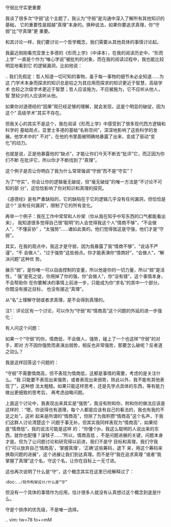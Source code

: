     
守弱比守实更重要

我谈了很多次“守弱”这个主题了，我认为“守弱”是沟通中深入了解所有其他知识的基础，
它的重要性是超越“真理”本身的。换种说法，如果你要追求真理，你“守弱”比“守真理”更
重要。

和其讨论一样，我们要讨论一个哲学概念，我们需要从其他具体的事情讨论起。

我最近刚刚看完亚里士多德的《形而上学》（中译本），在我的阅读历史中，“形而上学”
一直是个作为“唯心学说”被批判的对象，而在我的阅读过程中，我也能比较明显地看到它
的逻辑漏洞，比如他说：

..
  我们先假定：哲人知道一切可知的事物，虽于每一事物的细节未必全知道……为这
  门学术本身而探求的知识总是较之为其应用而探求的知识更近于智慧，高级学术
  也较之次级学术更近于智慧；哲人应该施为，不应被施为，它不应听从他人，智
  慧较少的人应该听从他。

如果你对道德经的“因果”观已经足够的理解，就会发现，这是个明显的破绽，因为这个“
高级学术”其实不存在。

但我关心的其实不是这个，我在阅读《形而上学》中感受到了很多现代西方逻辑和科学的
基础观点，亚里士多德的基础“名称空间”，深深地影响了这些科学的发展。他学术中的“
不对”，在他的书里面被明确地暴露了出来，变成了驱动“变化”的动力。

也就是说，正是他暴露他的“缺点”，才能让你们今天不断去“批评”它，而正因为你们不断
在批评它，所以你才不断找到了“真理”。

这个例子是否让你明白了我为什么常常强调“守弱”而不是“守实”？

为了“守实”，你会让你的逻辑毫无破绽，但“毫无破绽”的唯一方法是“不讨论不可知的部
分”，这恰恰影响了你对知识和真理的探究。

《道德经》是有严重缺陷的，它的缺陷在于它的逻辑几乎没有任何漏洞，但恰恰是这个“
没有任何漏洞”，限制了它的所有变化。

再举一个例子：我在工作中常常和人吵架（你从我在知乎中写东西的口气都能看出来），
我知道很多觉得自己很“聪明”的人会觉得我这个人“情商不够”，“不会做人”，“不懂妥协”
，“太强势”……诸如此类的。他们觉得我这是守强，他们才是“守弱”。

其实，在我的观点中，我这才是守弱，因为我暴露了我“情商不够”，“说话不严谨”，“不
会做人”，“过于强势”这些弱点。你才能表演你“情商好”，“会做人”，“解决问题”这种优
势。

展示“弱”，是你唯一可以自由控制的变量，所以他是你的一切力量，所以“弱”是活性，“
强”是死之徒，你用掉了你的强，你“会做人”，你“没有错”，这个事情本身，不会帮助你
在你要解决的事情上前进一步，只能成为你“求名”的其中一个部分。你既没有接近目标，
也没有接近“真理”。

从“名”上理解守弱或者求真理，是不会得到真理的。
  
注1：评论区有一个讨论，可以作为“守弱”和“情商高”这个问题的外延的进一步强化：

有人问这个问题：

如果一个“守弱”的你，情商低，不会做人，强势，碰上了一个也这样“守弱”的对手，即对
方不因你强势而表演出弱势，相反也非常强势，那要怎么破呢？反者道之动么？

我是这样回答这个问题的：

“守弱”不需要情商高，但不表现为情商低，这都是事情的需要，考虑的是关注什么。“我
只能要不表现出来强势，或者表现出来弱势，除此以外，我不能有其他表现了”，这种想
法太粗糙。如果只能这样思考，还是先学点具体的东西，等有能力做出更细致的思考后，
再考虑战略问题。

上面这个讨论中，我表现出来其实是“强势”，我没有附和你，附和你的做法应该是这样的
：“嗯，你说得也有道理，每个人都是应该有自己的看法的，我也有我的不足之处”。这听
起来是所谓的“情商高”，但除了为我积攒“情商高”这个名声，于我们这群人讨论清楚这个
问题于事无补。但其实我同样表现为“情商高”，如果彻底“情商低”，我的说法可能是这样
的：“你懂个jb，我这么聪明的人说出来的东西，就你也配懂？滚犊子……”所以，情商高低
，不是问题进展的关键，问题本身才是。但为了让问题讨论和研究得以前进，我们不是守
目标和真理，我们守我们“可以放弃自己‘情商高’，‘掌握真理’，‘正确’这些筹码，退下
来，用这个筹码来换取问题的进展”，这个进展让我们到达真理。而不是守“我在追求真理
”或者“我掌握了真理”这个名，守这个名，让你在目标上一无寸进。

这也再次说明了什么是“守”，这个概念其实在这里已经解释过了：

  :doc:`../软件构架设计/什么是“守”`

但没有一个具体的事情作为应用，估计很多人就没有认真想过这个概念到底是什么。

守是个排序的优先级，不是唯一选择。

.. vim: tw=78 fo+=mM
